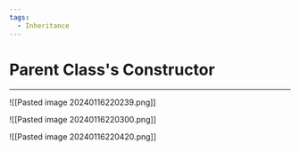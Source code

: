 ```yaml
---
tags:
  - Inheritance
---
```


# Parent Class's Constructor
---

![[Pasted image 20240116220239.png]]

![[Pasted image 20240116220300.png]]

![[Pasted image 20240116220420.png]]


